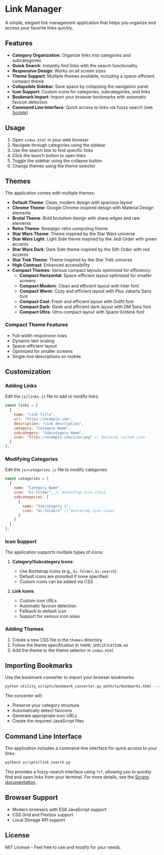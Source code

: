# Link Manager

A simple, elegant link management application that helps you organize and access your favorite links quickly.

## Features

- **Category Organization**: Organize links into categories and subcategories
- **Quick Search**: Instantly find links with the search functionality
- **Responsive Design**: Works on all screen sizes
- **Theme Support**: Multiple themes available, including a space-efficient compact theme
- **Collapsible Sidebar**: Save space by collapsing the navigation panel
- **Icon Support**: Custom icons for categories, subcategories, and links
- **Bookmark Import**: Import your browser bookmarks with automatic favicon detection
- **Command Line Interface**: Quick access to links via fuzzy search (see [Scripts](scripts/README.md))

## Usage

1. Open `index.html` in your web browser
2. Navigate through categories using the sidebar
3. Use the search box to find specific links
4. Click the launch button to open links
5. Toggle the sidebar using the collapse button
6. Change themes using the theme selector

## Themes

The application comes with multiple themes:

- **Default Theme**: Clean, modern design with spacious layout
- **Chrome Theme**: Google Chrome-inspired design with Material Design elements
- **Brutal Theme**: Bold brutalism design with sharp edges and raw elements
- **Retro Theme**: Nostalgic retro computing theme
- **Star Wars Theme**: Theme inspired by the Star Wars universe
- **Star Wars Light**: Light Side theme inspired by the Jedi Order with green accents
- **Star Wars Dark**: Dark Side theme inspired by the Sith Order with red accents
- **Star Trek Theme**: Theme inspired by the Star Trek universe
- **High Contrast**: Enhanced accessibility
- **Compact Themes**: Various compact layouts optimized for efficiency:
  - **Compact Horizontal**: Space-efficient layout optimized for smaller screens
  - **Compact Modern**: Clean and efficient layout with Inter font
  - **Compact Warm**: Cozy and efficient layout with Plus Jakarta Sans font
  - **Compact Cool**: Fresh and efficient layout with Outfit font
  - **Compact Dark**: Sleek and efficient dark layout with DM Sans font
  - **Compact Ultra**: Ultra-compact layout with Space Grotesk font

### Compact Theme Features

- Full-width responsive rows
- Dynamic text scaling
- Space-efficient layout
- Optimized for smaller screens
- Single-line descriptions on mobile

## Customization

### Adding Links

Edit the `js/links.js` file to add or modify links:

```javascript
const links = [
  {
    name: "Link Title",
    url: "https://example.com",
    description: "Link description",
    category: "Category Name",
    subcategory: "Subcategory Name",
    icon: "https://example.com/icon.png" // Optional custom icon
  }
];
```

### Modifying Categories

Edit the `js/categories.js` file to modify categories:

```javascript
const categories = [
  {
    name: "Category Name",
    icon: "bi-folder", // Bootstrap icon class
    subcategories: [
      {
        name: "Subcategory 1",
        icon: "bi-folder2" // Bootstrap icon class
      }
    ]
  }
];
```

### Icon Support

The application supports multiple types of icons:

1. **Category/Subcategory Icons**:
   - Use Bootstrap Icons (e.g., `bi-folder`, `bi-search`)
   - Default icons are provided if none specified
   - Custom icons can be added via CSS

2. **Link Icons**:
   - Custom icon URLs
   - Automatic favicon detection
   - Fallback to default icon
   - Support for various icon sizes

### Adding Themes

1. Create a new CSS file in the `themes` directory
2. Follow the theme specification in `THEME_SPECIFICATION.md`
3. Add the theme to the theme selector in `index.html`

## Importing Bookmarks

Use the bookmark converter to import your browser bookmarks:

```bash
python utility_scripts/bookmark_converter.py path/to/bookmarks.html --output-dir path/to/output
```

The converter will:

- Preserve your category structure
- Automatically detect favicons
- Generate appropriate icon URLs
- Create the required JavaScript files

## Command Line Interface

The application includes a command-line interface for quick access to your links:

```bash
python3 scripts/link_search.py
```

This provides a fuzzy-search interface using `fzf`, allowing you to quickly find and open links from your terminal. For more details, see the [Scripts documentation](scripts/README.md).

## Browser Support

- Modern browsers with ES6 JavaScript support
- CSS Grid and Flexbox support
- Local Storage API support

## License

MIT License - Feel free to use and modify for your needs.
